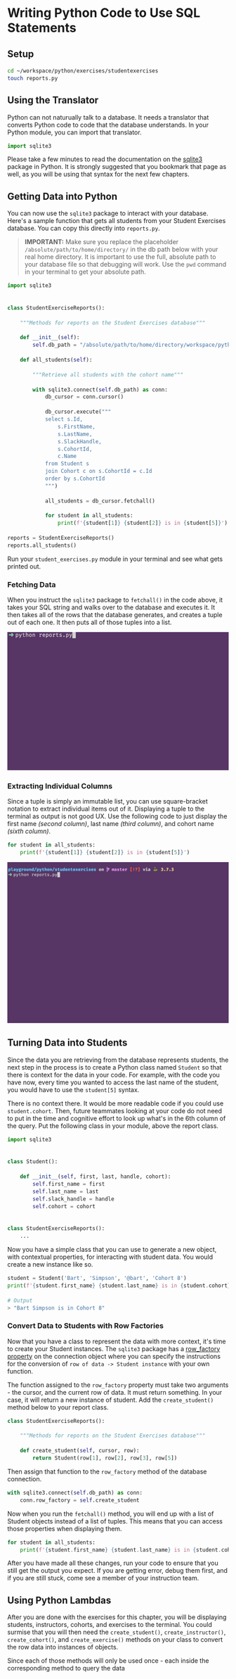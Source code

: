 # Writing Python Code to Use SQL Statements

## Setup

```sh
cd ~/workspace/python/exercises/studentexercises
touch reports.py
```

## Using the Translator

Python can not naturually talk to a database. It needs a translator that converts Python code to code that the database understands. In your Python module, you can import that translator.

```py
import sqlite3
```

Please take a few minutes to read the documentation on the [sqlite3](https://docs.python.org/3/library/sqlite3.html) package in Python. It is strongly suggested that you bookmark that page as well, as you will be using that syntax for the next few chapters.

## Getting Data into Python

You can now use the `sqlite3` package to interact with your database. Here's a sample function that gets all students from your Student Exercises database. You can copy this directly into `reports.py`.

> **IMPORTANT:** Make sure you replace the placeholder `/absolute/path/to/home/directory/` in the db path below with your real home directory. It is important to use the full, absolute path to your database file so that debugging will work. Use the `pwd` command in your terminal to get your absolute path.

```py
import sqlite3


class StudentExerciseReports():

    """Methods for reports on the Student Exercises database"""

    def __init__(self):
        self.db_path = "/absolute/path/to/home/directory/workspace/python/exercises/studentexercises/studentexercises.db"

    def all_students(self):

        """Retrieve all students with the cohort name"""

        with sqlite3.connect(self.db_path) as conn:
            db_cursor = conn.cursor()

            db_cursor.execute("""
            select s.Id,
                s.FirstName,
                s.LastName,
                s.SlackHandle,
                s.CohortId,
                c.Name
            from Student s
            join Cohort c on s.CohortId = c.Id
            order by s.CohortId
            """)

            all_students = db_cursor.fetchall()

            for student in all_students:
                print(f'{student[1]} {student[2]} is in {student[5]}')

reports = StudentExerciseReports()
reports.all_students()
```

Run your `student_exercises.py` module in your terminal and see what gets printed out.

### Fetching Data

When you instruct the `sqlite3` package to `fetchall()` in the code above, it takes your SQL string and walks over to the database and executes it. It then takes all of the rows that the database generates, and creates a tuple out of each one. It then puts all of those tuples into a list.

![all students printed to terminal](./images/student-tuples.gif)

### Extracting Individual Columns

Since a tuple is simply an immutable list, you can use square-bracket notation to extract individual items out of it. Displaying a tuple to the terminal as output is not good UX. Use the following code to just display the first name _(second column)_, last name _(third column)_, and cohort name _(sixth column)_.

```py
for student in all_students:
    print(f'{student[1]} {student[2]} is in {student[5]}')
```

![all students printed to terminal](./images/all-students-report.gif)

## Turning Data into Students

Since the data you are retrieving from the database represents students, the next step in the process is to create a Python class named `Student` so that there is context for the data in your code. For example, with the code you have now, every time you wanted to access the last name of the student, you would have to use the `student[5]` syntax.

There is no context there. It would be more readable code if you could use `student.cohort`. Then, future teammates looking at your code do not need to put in the time and cognitive effort to look up what's in the 6th column of the query. Put the following class in your module, above the report class.

```py
import sqlite3


class Student():

    def __init__(self, first, last, handle, cohort):
        self.first_name = first
        self.last_name = last
        self.slack_handle = handle
        self.cohort = cohort


class StudentExerciseReports():
    ...
```

Now you have a simple class that you can use to generate a new object, with contextual properties, for interacting with student data. You would create a new instance like so.

```py
student = Student('Bart', 'Simpson', '@bart', 'Cohort 8')
print(f'{student.first_name} {student.last_name} is in {student.cohort}')

# Output
> "Bart Simpson is in Cohort 8"
```

### Convert Data to Students with Row Factories

Now that you have a class to represent the data with more context, it's time to create your Student instances. The `sqlite3` package has a [row_factory property](https://docs.python.org/3/library/sqlite3.html#sqlite3.Connection.row_factory) on the connection object where you can specify the instructions for the conversion of `row of data -> Student instance` with your own function.

The function assigned to the `row_factory` property must take two arguments - the cursor, and the current row of data. It must return something. In your case, it will return a new instance of student. Add the `create_student()` method below to your report class.

```py
class StudentExerciseReports():

    """Methods for reports on the Student Exercises database"""

    def create_student(self, cursor, row):
        return Student(row[1], row[2], row[3], row[5])
```

Then assign that function to the `row_factory` method of the database connection.

```py
with sqlite3.connect(self.db_path) as conn:
    conn.row_factory = self.create_student
```

Now when you run the `fetchall()` method, you will end up with a list of Student objects instead of a list of tuples. This means that you can access those properties when displaying them.

```py
for student in all_students:
    print(f'{student.first_name} {student.last_name} is in {student.cohort}')
```

After you have made all these changes, run your code to ensure that you still get the output you expect. If you are getting error, debug them first, and if you are still stuck, come see a member of your instruction team.

## Using Python Lambdas

After you are done with the exercises for this chapter, you will be displaying students, instructors, cohorts, and exercises to the terminal. You could surmise that you will then need the `create_student()`, `create_instructor()`, `create_cohort()`, and `create_exercise()` methods on your class to convert the row data into instances of objects.

Since each of those methods will only be used once - each inside the corresponding method to query the data
